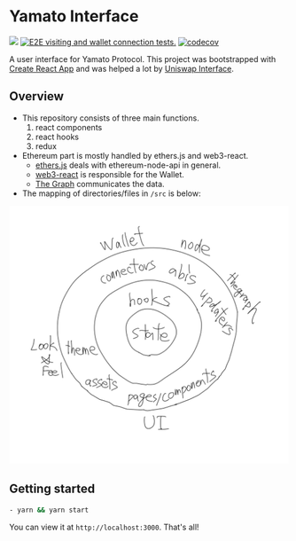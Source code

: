 # Yamato Interface

![](https://github.com/DeFiGeek-Community/yamato-interface/workflows/Build%20&%20Test/badge.svg)
[![E2E visiting and wallet connection tests.](https://github.com/DeFiGeek-Community/yamato-interface/actions/workflows/e2e-commit.yaml/badge.svg)](https://github.com/DeFiGeek-Community/yamato-interface/actions/workflows/e2e-commit.yaml)
[![codecov](https://codecov.io/gh/DeFiGeek-Community/yamato-interface/branch/main/graph/badge.svg)](https://codecov.io/gh/DeFiGeek-Community/yamato-interface)

A user interface for Yamato Protocol.
This project was bootstrapped with [Create React App](https://github.com/facebook/create-react-app) and was helped a lot by [Uniswap Interface](https://github.com/Uniswap/uniswap-interface).

## Overview

- This repository consists of three main functions.
  1. react components
  1. react hooks
  1. redux
- Ethereum part is mostly handled by ethers.js and web3-react.
  - [ethers.js](https://docs.ethers.io/v5/) deals with ethereum-node-api in general.
  - [web3-react](https://github.com/NoahZinsmeister/web3-react) is responsible for the Wallet.
  - [The Graph](https://thegraph.com/) communicates the data.
- The mapping of directories/files in `/src` is below:

![Top directories mapping](/doc/images/overview_architecture.png)

## Getting started

```bash
- yarn && yarn start
```

You can view it at `http://localhost:3000`.
That's all!
